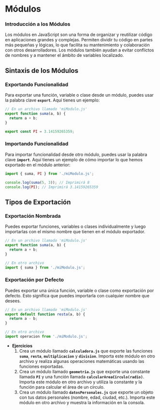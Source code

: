 # Módulos

### **Introducción a los Módulos**

Los módulos en JavaScript son una forma de organizar y reutilizar código en aplicaciones grandes y complejas. Permiten dividir tu código en partes más pequeñas y lógicas, lo que facilita su mantenimiento y colaboración con otros desarrolladores. Los módulos también ayudan a evitar conflictos de nombres y a mantener el ámbito de variables localizado.

## **Sintaxis de los Módulos**

### Exportando Funcionalidad

Para exportar una función, variable o clase desde un módulo, puedes usar la palabra clave **`export`**. Aquí tienes un ejemplo:

```jsx
// En un archivo llamado 'miModulo.js'
export function suma(a, b) {
  return a + b;
}

export const PI = 3.14159265359;
```

### Importando Funcionalidad

Para importar funcionalidad desde otro módulo, puedes usar la palabra clave **`import`**. Aquí tienes un ejemplo de cómo importar lo que hemos exportado en el módulo anterior:

```jsx
import { suma, PI } from './miModulo.js';

console.log(suma(5, 3)); // Imprimirá 8
console.log(PI); // Imprimirá 3.14159265359
```

## **Tipos de Exportación**

### Exportación Nombrada

Puedes exportar funciones, variables o clases individualmente y luego importarlas con el mismo nombre que tienen en el módulo exportador.

```jsx
// En un archivo llamado 'miModulo.js'
export function suma(a, b) {
  return a + b;
}

// En otro archivo
import { suma } from './miModulo.js';
```

### Exportación por Defecto

Puedes exportar una única función, variable o clase como exportación por defecto. Esto significa que puedes importarla con cualquier nombre que desees.

```jsx
// En un archivo llamado 'miModulo.js'
export default function resta(a, b) {
  return a - b;
}

// En otro archivo
import operacion from './miModulo.js';
```

- ********************Ejercicios********************
    1. Crea un módulo llamado **`calculadora.js`** que exporte las funciones **`suma`**, **`resta`**, **`multiplicacion`** y **`division`**. Importa este módulo en otro archivo y realiza algunas operaciones matemáticas usando las funciones exportadas.
    2. Crea un módulo llamado **`geometria.js`** que exporte una constante llamada **`PI`** y una función llamada **`calcularAreaCirculo(radio)`**. Importa este módulo en otro archivo y utiliza la constante y la función para calcular el área de un círculo.
    3. Crea un módulo llamado **`datosPersonales.js`** que exporte un objeto con tus datos personales (nombre, edad, ciudad, etc.). Importa este módulo en otro archivo y muestra la información en la consola.